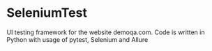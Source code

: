 # SeleniumTest
UI testing framework for the website demoqa.com. Code is written in Python with usage of pytest, Selenium and Allure
